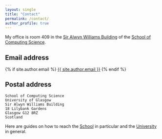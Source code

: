 ```yaml
---
layout: single
title: "Contact"
permalink: /contact/
author_profile: true
---
```


My office is room 409 in the [Sir Alwyn Williams Building](https://www.google.com/maps?ll=55.8739,-4.291734&z=15&t=h&hl=en-GB&gl=GB&mapclient=embed&q=Sir+Alwyn+Williams+Building+Glasgow+G12+8RZ) of the [School of Computing Science](http://www.gla.ac.uk/schools/computing/contact/).

Email address
-----
{% if site.author.email %}
  <i class="fa fa-fw fa-envelope-square" aria-hidden="true"></i><a href="mailto:{{ site.author.email }}">{{ site.author.email }}</a>
{% endif %}

Postal address
-----

    School of Computing Science
    University of Glasgow
    Sir Alwyn Williams Building
    18 Lilybank Gardens
    Glasgow G12 8RZ
    Scotland

Here are guides on how to reach the [School](http://www.gla.ac.uk/schools/computing/contact/) in particular and the [University](http://www.gla.ac.uk/explore/maps/howtogethere/) in general.
